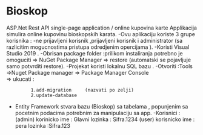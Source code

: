 # Bioskop
ASP.Net   Rest API  single-page application   / online kupovina karte
Applikacija simulira online kupovinu  bioskopskih  karata.
-Ovu aplikaciju koriste 3 grupe korisnika :
-ne prijavljeni korisnik ,prijavljeni korisnik i administrator (sa razlicitim mogucnostima pristupa odredjenim opercijama ).
-Koristi Visual Studio 2019 .
-Obrisan package folder :prilikom instaliranja potrebno je omoguciti  => NuGet Package Manager   =>  restore (automatski se pojavljuje samo potvrditi restore).
-Projekat koristi lokalnu SQL bazu .
-Otvoriti :Tools =>Nuget Package manager  =>  Package Manager Console  
             => ukucati :

             1.add-migration     (nazvati po zelji)
             2.update-database 

- Entity Framework  stvara bazu (Bioskop)  sa tabelama , popunjenim sa pocetnim podacima potrebnim za  manipulaciju sa app.
 -Korisnici  :(admin) korinicko ime : Glavni
                     lozinka       : Sifra.1234 
              (user) korisnicko ime : pera
                     lozinka         :Sifra.123
                     
